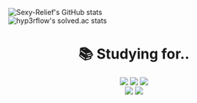 ![Sexy-Relief's GitHub stats](https://github-readme-stats.vercel.app/api?username=Sexy-Relief&show_icons=true&theme=dark)   
![hyp3rflow's solved.ac stats](https://github-readme-solvedac.hyp3rflow.vercel.app/api/?handle=beawall)


<div align=center><h1>📚 Studying for.. </h1></div>

<div align=center> 
  <img src="https://img.shields.io/badge/java-007396?style=for-the-badge&logo=java&logoColor=white"> 
  <img src="https://img.shields.io/badge/c++-00599C?style=for-the-badge&logo=c%2B%2B&logoColor=white">
  <img src="https://img.shields.io/badge/python-3776AB?style=for-the-badge&logo=python&logoColor=white"> 
  <br>
  
  <img src="https://img.shields.io/badge/mysql-4479A1?style=for-the-badge&logo=mysql&logoColor=white"> 
  <img src="https://img.shields.io/badge/spring-6DB33F?style=for-the-badge&logo=spring&logoColor=white"> 
  <br>
</div>
